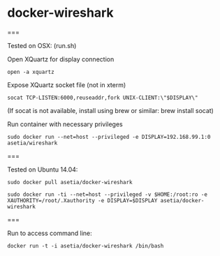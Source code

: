 # docker-wireshark

===

Tested on OSX: (run.sh)

  Open XQuartz for display connection

    open -a xquartz

  Expose XQuartz socket file (not in xterm)

    socat TCP-LISTEN:6000,reuseaddr,fork UNIX-CLIENT:\"$DISPLAY\"

  (If socat is not available, install using brew or similar: brew install socat)

  Run container with necessary privileges

    sudo docker run --net=host --privileged -e DISPLAY=192.168.99.1:0 asetia/wireshark

===

Tested on Ubuntu 14.04:

    sudo docker pull asetia/docker-wireshark

    sudo docker run -ti --net=host --privileged -v $HOME:/root:ro -e XAUTHORITY=/root/.Xauthority -e DISPLAY=$DISPLAY asetia/docker-wireshark

===

Run to access command line:

    docker run -t -i asetia/docker-wireshark /bin/bash
